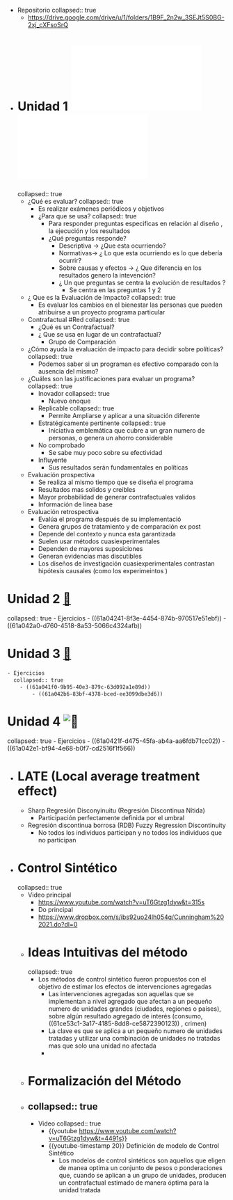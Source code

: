 - Repositorio
  collapsed:: true
	- https://drive.google.com/drive/u/1/folders/1B9F_2n2w_3SEJt5S0BG-2xj_cXFsoSrQ
- # Unidad 1 ![📑](../assets/Unidad1_Impact_Evaluation_1637839735097_0.pdf) ![​📚​ ](../assets/Handbook_on_Impact_1637851091888_0.pdf)
  collapsed:: true
	- ¿Qué es evaluar?
	  collapsed:: true
		- Es realizar exámenes periódicos y objetivos
		- ¿Para que se usa?
		  collapsed:: true
			- Para responder preguntas especificas en relación al diseño , la ejecución y los resultados
			- ¿Qué preguntas responde?
				- [](#1.)  Descriptiva → ¿Que esta ocurriendo?
				- [](#2.) Normativas→ ¿ Lo que esta ocurriendo es lo que debería ocurrir?
				- [](#3.)  Sobre causas y efectos → ¿ Que diferencia en los resultados genero la intevención?
				- ¿ Un que preguntas se centra la evolución de resultados ?
					- Se centra en las preguntas 1 y 2
	- ¿ Que es la Evaluación de Impacto?
	  collapsed:: true
		- Es evaluar los cambios en el bienestar las personas que pueden atribuirse a un proyecto programa particular
	- Contrafactual #Red
	  collapsed:: true
		- ¿Qué es un Contrafactual?
		- ¿ Que se usa en lugar de un contrafactual?
			- Grupo de Comparación
	- ¿Cómo ayuda la evaluación de impacto para decidir sobre políticas?
	  collapsed:: true
		- Podemos saber si un programan es efectivo comparado con la ausencia del mismo?
	- ¿Cuáles son las justificaciones para evaluar un programa?
	  collapsed:: true
		- [](#1.)  Inovador
		  collapsed:: true
			- Nuevo enoque
		- [](#2.) Replicable
		  collapsed:: true
			- Permite Ampliarse y aplicar a una situación diferente
		- [](#3.)  Estratégicamente pertinente
		  collapsed:: true
			- Iniciativa emblemática que cubre a un gran numero de personas, o genera un ahorro considerable
		- [](#4.) No comprobado
			- Se sabe muy poco sobre su efectividad
		- [](#5.) Influyente
			- Sus resultados serán fundamentales en políticas
	- Evaluación prospectiva
		- Se realiza al mismo tiempo que se diseña el programa
		- Resultados mas solidos y creibles
		- Mayor probabilidad de generar contrafactuales validos
		- Información de linea base
	- Evaluación retrospectiva
		- Evalúa el programa después de su implementació
		- Genera grupos de tratamiento y de comparación ex post
		- Depende del contexto y nunca esta garantizada
		- Suelen usar métodos cuasiexperimentales
		- Dependen de mayores suposiciones
		- Generan evidencias mas discutibles
		- Los diseños de investigación cuasiexperimentales contrastan hipótesis causales (como los experimeintos )
# Unidad 2 [📝](61a0425b-a280-45ef-8d7e-bd4614cb130b)
collapsed:: true
	- Ejercicios
		- ((61a04241-8f3e-4454-874b-970517e51ebf))
		- ((61a042a0-d760-4518-8a53-5066c4324afb))
# Unidad 3 [📝](619fa0a9-c7e8-46ae-af9a-788d35db006c)
	- Ejercicios
	  collapsed:: true
		- ((61a041f0-9b95-40e3-879c-63d092a1e89d))
			- ((61a042b6-83bf-4378-bced-ee3099dbe3d6))
# Unidad 4 ![​📝 ](619fa0c5-d175-43cc-9167-74b765901e22)
collapsed:: true
	- Ejercicios
		- ((61a0421f-d475-45fa-ab4a-aa6fdb71cc02))
		- ((61a042e1-bf94-4e68-b0f7-cd2516f1f566))
- # LATE (Local average treatment effect)
	- Sharp Regresión Disconyinuitu (Regresión Discontinua Nítida)
		- Participación perfectamente definida por el umbral
	- Regresión discontinua borrosa (RDB) Fuzzy Regression Discontinuity
		- No todos los individuos participan y no todos los individuos que no participan
- # Control Sintético
  collapsed:: true
	- Video principal
		- https://www.youtube.com/watch?v=uT6Gtzg1dyw&t=315s
		- Do principal
		- https://www.dropbox.com/s/ibs92uo24lh054q/Cunningham%202021.do?dl=0
	- # Ideas Intuitivas del método
	  collapsed:: true
		- Los métodos de  control sintético  fueron propuestos con el objetivo de estimar los efectos de intervenciones agregadas
			- Las intervenciones agregadas son aquellas que se implementan a nivel agregado que afectan a un pequeño numero de unidades grandes (ciudades, regiones o países), sobre algún resultado agregado de interés (consumo, ((61ce53c1-3a17-4185-8dd8-ce5872390123)) , crimen)
			- La clave es que se aplica a un pequeño numero de unidades tratadas y utilizar una combinación de unidades no tratadas mas que solo una unidad no afectada
			-
	- # Formalización del Método
	- collapsed:: true
	  ---
		- Video
		  collapsed:: true
			- {{youtube https://www.youtube.com/watch?v=uT6Gtzg1dyw&t=4491s}}
			- {{youtube-timestamp 20}} Definición de modelo de Control Sintético
				- Los modelos de control sintéticos son aquellos que eligen de manea optima un conjunto de pesos o ponderaciones que, cuando se aplican a un grupo de unidades, producen un contrafactual estimado de manera óptima para la unidad tratada